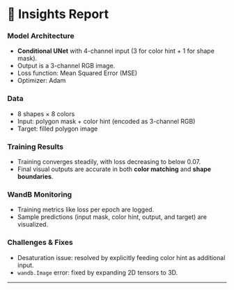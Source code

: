 
# 🧠 Insights Report

### Model Architecture

- **Conditional UNet** with 4-channel input (3 for color hint + 1 for shape mask).
- Output is a 3-channel RGB image.
- Loss function: Mean Squared Error (MSE)
- Optimizer: Adam

### Data

- 8 shapes × 8 colors
- Input: polygon mask + color hint (encoded as 3-channel RGB)
- Target: filled polygon image

### Training Results

- Training converges steadily, with loss decreasing to below 0.07.
- Final visual outputs are accurate in both **color matching** and **shape boundaries**.

### WandB Monitoring

- Training metrics like loss per epoch are logged.
- Sample predictions (input mask, color hint, output, and target) are visualized.

### Challenges & Fixes

- Desaturation issue: resolved by explicitly feeding color hint as additional input.
- `wandb.Image` error: fixed by expanding 2D tensors to 3D.

---

